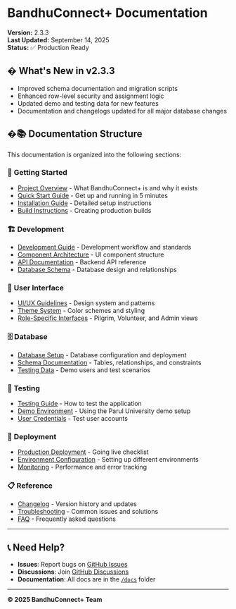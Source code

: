# BandhuConnect+ Documentation

**Version:** 2.3.3  
**Last Updated:** September 14, 2025  
**Status:** ✅ Production Ready

## � What's New in v2.3.3

- Improved schema documentation and migration scripts
- Enhanced row-level security and assignment logic
- Updated demo and testing data for new features
- Documentation and changelogs updated for all major database changes

## �📚 Documentation Structure

This documentation is organized into the following sections:

### 🚀 **Getting Started**

- [Project Overview](./project/PROJECT_OVERVIEW.md) - What BandhuConnect+ is and why it exists
- [Quick Start Guide](./setup/QUICK_START.md) - Get up and running in 5 minutes
- [Installation Guide](./setup/INSTALLATION.md) - Detailed setup instructions
- [Build Instructions](./setup/BUILD_INSTRUCTIONS.md) - Creating production builds

### 🏗️ **Development**

- [Development Guide](./development/DEVELOPMENT_GUIDE.md) - Development workflow and standards
- [Component Architecture](./components/COMPONENT_ARCHITECTURE.md) - UI component structure
- [API Documentation](./api/API_DOCUMENTATION.md) - Backend API reference
- [Database Schema](./database/DATABASE_SCHEMA.md) - Database design and relationships

### 🎨 **User Interface**

- [UI/UX Guidelines](./ui/UI_GUIDELINES.md) - Design system and patterns
- [Theme System](./ui/THEME_SYSTEM.md) - Color schemes and styling
- [Role-Specific Interfaces](./ui/ROLE_INTERFACES.md) - Pilgrim, Volunteer, and Admin views

### 🗄️ **Database**

- [Database Setup](./database/SETUP.md) - Database configuration and deployment
- [Schema Documentation](./database/SCHEMA.md) - Tables, relationships, and constraints
- [Testing Data](./database/TESTING.md) - Demo users and test scenarios

### 🧪 **Testing**

- [Testing Guide](./testing/TESTING_GUIDE.md) - How to test the application
- [Demo Environment](./testing/DEMO_ENVIRONMENT.md) - Using the Parul University demo setup
- [User Credentials](./testing/USER_CREDENTIALS.md) - Test user accounts

### 🚀 **Deployment**

- [Production Deployment](./deployment/PRODUCTION.md) - Going live checklist
- [Environment Configuration](./deployment/ENVIRONMENT.md) - Setting up different environments
- [Monitoring](./deployment/MONITORING.md) - Performance and error tracking

### 📋 **Reference**

- [Changelog](./reference/CHANGELOG.md) - Version history and updates
- [Troubleshooting](./reference/TROUBLESHOOTING.md) - Common issues and solutions
- [FAQ](./reference/FAQ.md) - Frequently asked questions

---

## 📞 **Need Help?**

- **Issues**: Report bugs on [GitHub Issues](https://github.com/DhruvalBhinsara1/BandhuConnect_Plus/issues)
- **Discussions**: Join [GitHub Discussions](https://github.com/DhruvalBhinsara1/BandhuConnect_Plus/discussions)
- **Documentation**: All docs are in the [`/docs`](.) folder

---

**© 2025 BandhuConnect+ Team**
